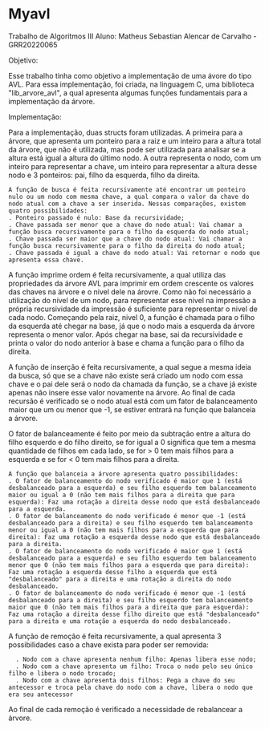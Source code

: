 # Myavl
Trabalho de Algoritmos III
Aluno: Matheus Sebastian Alencar de Carvalho - GRR20220065

Objetivo:

   Esse trabalho tinha como objetivo a implementação de uma ávore do tipo AVL. Para essa implementação, foi criada, na linguagem C, uma biblioteca "lib_arvore_avl", a qual apresenta algumas funções fundamentais para a implementação da árvore. 


Implementação: 

  Para a implementação, duas structs foram utilizadas. A primeira para a árvore, que apresenta um ponteiro para a raiz e um inteiro para a altura total da árvore, que não é utilizada, mas pode ser utilizada para analisar se a altura está igual a altura do último nodo. A outra representa o nodo, com um inteiro para representar a chave, um inteiro para representar a altura desse nodo e 3 ponteiros: pai, filho da esquerda, filho da direita.
    
    A função de busca é feita recursivamente até encontrar um ponteiro nulo ou um nodo com mesma chave, a qual compara o valor da chave do nodo atual com a chave a ser inserida. Nessas comparações, existem quatro possibilidades:
    . Ponteiro passado é nulo: Base da recursividade;
    . Chave passada ser menor que a chave do nodo atual: Vai chamar a função busca recursivamente para o filho da esquerda do nodo atual;
    . Chave passada ser maior que a chave do nodo atual: Vai chamar a função busca recursivamente para o filho da direita do nodo atual;
    . Chave passada é igual a chave do nodo atual: Vai retornar o nodo que apresenta essa chave.
    
   A função imprime ordem é feita recursivamente, a qual utiliza das propriedades da árvore AVL para imprimir em ordem crescente os valores das chaves na árvore e o nivel dele na árovre. Como não foi necessário a utilização do nível de um nodo, para representar esse nivel na impressão a própria recursividade da impressão é suficiente para representar o nivel de cada nodo. Começando pela raiz, nivel 0, a função é chamada para o filho da esquerda até chegar na base, já que o nodo mais a esquerda da árvore representa o menor valor. Após chegar na base, sai da recursividade e printa o valor do nodo anterior à base e chama a função para o filho da direita.
   
   A função de inserção é feita recursivamente, a qual segue a mesma ideia da busca, só que se a chave não existe será criado um nodo com essa chave e o pai dele será o nodo da chamada da função, se a chave já existe apenas não insere esse valor novamente na árvore. Ao final de cada recursão é verificado se o nodo atual está com um fator de balanceamento maior que um ou menor que -1, se estiver entrará na função que balanceia a árvore.
   
   O fator de balanceamente é feito por meio da subtração entre a altura do filho esquerdo e do filho direito, se for igual a 0 significa que tem a mesma quantidade de filhos em cada lado, se for > 0 tem mais filhos para a esquerda e se for < 0 tem mais filhos para a direita.
   
    A função que balanceia a árvore apresenta quatro possibilidades:
    . O fator de balanceamento do nodo verificado é maior que 1 (está desbalanceado para a esquerda) e seu filho esquerdo tem balanceamento maior ou igual a 0 (não tem mais filhos para a direita que para esquerda): Faz uma rotação a direita desse nodo que está desbalanceado para a esquerda.
    . O fator de balanceamento do nodo verificado é menor que -1 (está desbalanceado para a direita) e seu filho esquerdo tem balanceamento menor ou igual a 0 (não tem mais filhos para a esquerda que para direita): Faz uma rotação a esquerda desse nodo que está desbalanceado para a direita.
    . O fator de balanceamento do nodo verificado é maior que 1 (está desbalanceado para a esquerda) e seu filho esquerdo tem balanceamento menor que 0 (não tem mais filhos para a esquerda que para direita): Faz uma rotação a esquerda desse filho a esquerda que está "desbalanceado" para a direita e uma rotação a direita do nodo desbalanceado.
    . O fator de balanceamento do nodo verificado é menor que -1 (está desbalanceado para a direita) e seu filho esquerdo tem balanceamento maior que 0 (não tem mais filhos para a direita que para esquerda): Faz uma rotação a direita desse filho direito que está "desbalanceado" para a direita e uma rotação a esquerda do nodo desbalanceado.

  A função de remoção é feita recursivamente, a qual apresenta 3 possibilidades caso a chave exista para poder ser removida:
      
      . Nodo com a chave apresenta nenhum filho: Apenas libera esse nodo;
      . Nodo com a chave apresenta um filho: Troca o nodo pelo seu único filho e libera o nodo trocado; 
      . Nodo com a chave apresenta dois filhos: Pega a chave do seu antecessor e troca pela chave do nodo com a chave, libera o nodo que era seu antecessor
  Ao final de cada remoção é verificado a necessidade de rebalancear a árvore.
      
